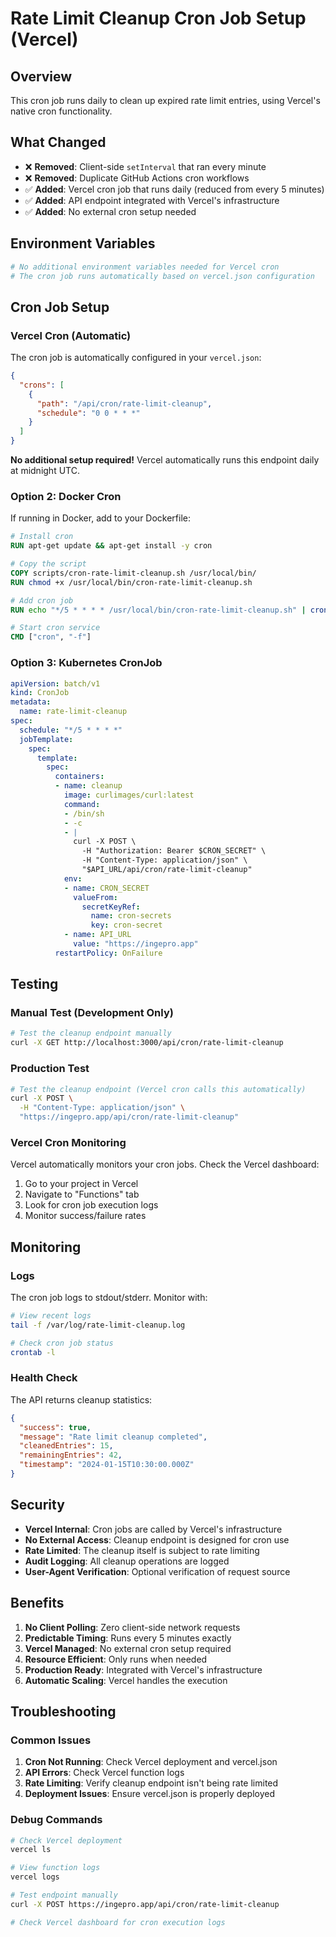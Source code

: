 # Rate Limit Cleanup Cron Job Setup (Vercel)

## Overview
This cron job runs daily to clean up expired rate limit entries, using Vercel's native cron functionality.

## What Changed
- ❌ **Removed**: Client-side `setInterval` that ran every minute
- ❌ **Removed**: Duplicate GitHub Actions cron workflows
- ✅ **Added**: Vercel cron job that runs daily (reduced from every 5 minutes)
- ✅ **Added**: API endpoint integrated with Vercel's infrastructure
- ✅ **Added**: No external cron setup needed

## Environment Variables
```bash
# No additional environment variables needed for Vercel cron
# The cron job runs automatically based on vercel.json configuration
```

## Cron Job Setup

### Vercel Cron (Automatic)
The cron job is automatically configured in your `vercel.json`:

```json
{
  "crons": [
    {
      "path": "/api/cron/rate-limit-cleanup",
      "schedule": "0 0 * * *"
    }
  ]
}
```

**No additional setup required!** Vercel automatically runs this endpoint daily at midnight UTC.

### Option 2: Docker Cron
If running in Docker, add to your Dockerfile:
```dockerfile
# Install cron
RUN apt-get update && apt-get install -y cron

# Copy the script
COPY scripts/cron-rate-limit-cleanup.sh /usr/local/bin/
RUN chmod +x /usr/local/bin/cron-rate-limit-cleanup.sh

# Add cron job
RUN echo "*/5 * * * * /usr/local/bin/cron-rate-limit-cleanup.sh" | crontab -

# Start cron service
CMD ["cron", "-f"]
```

### Option 3: Kubernetes CronJob
```yaml
apiVersion: batch/v1
kind: CronJob
metadata:
  name: rate-limit-cleanup
spec:
  schedule: "*/5 * * * *"
  jobTemplate:
    spec:
      template:
        spec:
          containers:
          - name: cleanup
            image: curlimages/curl:latest
            command:
            - /bin/sh
            - -c
            - |
              curl -X POST \
                -H "Authorization: Bearer $CRON_SECRET" \
                -H "Content-Type: application/json" \
                "$API_URL/api/cron/rate-limit-cleanup"
            env:
            - name: CRON_SECRET
              valueFrom:
                secretKeyRef:
                  name: cron-secrets
                  key: cron-secret
            - name: API_URL
              value: "https://ingepro.app"
          restartPolicy: OnFailure
```

## Testing

### Manual Test (Development Only)
```bash
# Test the cleanup endpoint manually
curl -X GET http://localhost:3000/api/cron/rate-limit-cleanup
```

### Production Test
```bash
# Test the cleanup endpoint (Vercel cron calls this automatically)
curl -X POST \
  -H "Content-Type: application/json" \
  "https://ingepro.app/api/cron/rate-limit-cleanup"
```

### Vercel Cron Monitoring
Vercel automatically monitors your cron jobs. Check the Vercel dashboard:
1. Go to your project in Vercel
2. Navigate to "Functions" tab
3. Look for cron job execution logs
4. Monitor success/failure rates

## Monitoring

### Logs
The cron job logs to stdout/stderr. Monitor with:
```bash
# View recent logs
tail -f /var/log/rate-limit-cleanup.log

# Check cron job status
crontab -l
```

### Health Check
The API returns cleanup statistics:
```json
{
  "success": true,
  "message": "Rate limit cleanup completed",
  "cleanedEntries": 15,
  "remainingEntries": 42,
  "timestamp": "2024-01-15T10:30:00.000Z"
}
```

## Security
- **Vercel Internal**: Cron jobs are called by Vercel's infrastructure
- **No External Access**: Cleanup endpoint is designed for cron use
- **Rate Limited**: The cleanup itself is subject to rate limiting
- **Audit Logging**: All cleanup operations are logged
- **User-Agent Verification**: Optional verification of request source

## Benefits
1. **No Client Polling**: Zero client-side network requests
2. **Predictable Timing**: Runs every 5 minutes exactly
3. **Vercel Managed**: No external cron setup required
4. **Resource Efficient**: Only runs when needed
5. **Production Ready**: Integrated with Vercel's infrastructure
6. **Automatic Scaling**: Vercel handles the execution

## Troubleshooting

### Common Issues
1. **Cron Not Running**: Check Vercel deployment and vercel.json
2. **API Errors**: Check Vercel function logs
3. **Rate Limiting**: Verify cleanup endpoint isn't being rate limited
4. **Deployment Issues**: Ensure vercel.json is properly deployed

### Debug Commands
```bash
# Check Vercel deployment
vercel ls

# View function logs
vercel logs

# Test endpoint manually
curl -X POST https://ingepro.app/api/cron/rate-limit-cleanup

# Check Vercel dashboard for cron execution logs
```
